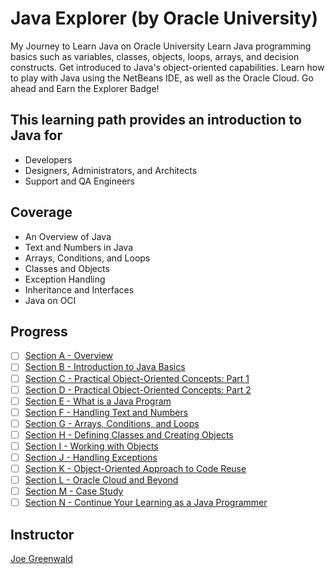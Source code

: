 # Java Explorer (by Oracle University)

My Journey to Learn Java on Oracle University
Learn Java programming basics such as variables, classes, objects, loops, arrays, and decision constructs. Get introduced to Java's object-oriented capabilities. Learn how to play with Java using the NetBeans IDE, as well as the Oracle Cloud. Go ahead and Earn the Explorer Badge!

## This learning path provides an introduction to Java for

- Developers
- Designers, Administrators, and Architects
- Support and QA Engineers

## Coverage

- An Overview of Java
- Text and Numbers in Java
- Arrays, Conditions, and Loops
- Classes and Objects
- Exception Handling
- Inheritance and Interfaces
- Java on OCI

## Progress

- [ ] [Section A - Overview](SectionA)
- [ ] [Section B - Introduction to Java Basics](SectionB)
- [ ] [Section C - Practical Object-Oriented Concepts: Part 1](SectionC)
- [ ] [Section D - Practical Object-Oriented Concepts: Part 2](SectionD)
- [ ] [Section E - What is a Java Program](SectionE)
- [ ] [Section F - Handling Text and Numbers](SectionF)
- [ ] [Section G - Arrays, Conditions, and Loops](SectionG)
- [ ] [Section H - Defining Classes and Creating Objects](SectionH)
- [ ] [Section I - Working with Objects](SectionI)
- [ ] [Section J - Handling Exceptions](SectionJ)
- [ ] [Section K - Object-Oriented Approach to Code Reuse](SectionK)
- [ ] [Section L - Oracle Cloud and Beyond](SectionL)
- [ ] [Section M - Case Study](SectionM)
- [ ] [Section N - Continue Your Learning as a Java Programmer](SectionN)

## Instructor

[Joe Greenwald](https://www.linkedin.com/in/joe-greenwald-8626111/)
